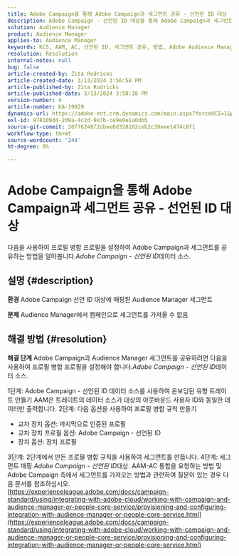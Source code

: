 ```yaml
---
title: Adobe Campaign을 통해 Adobe Campaign과 세그먼트 공유 - 선언된 ID 대상
description: Adobe Campaign - 선언된 ID 대상을 통해 Adobe Campaign과 세그먼트를 공유하는 방법을 알아봅니다.
solution: Audience Manager
product: Audience Manager
applies-to: Audience Manager
keywords: KCS, AAM, AC, 선언된 ID, 세그먼트 공유, 방법, Adobe Audience Manager, Adobe Campaign, 선언된 ID 대상
resolution: Resolution
internal-notes: null
bug: false
article-created-by: Zita Rodricks
article-created-date: 3/13/2024 3:56:58 PM
article-published-by: Zita Rodricks
article-published-date: 3/13/2024 3:58:10 PM
version-number: 4
article-number: KA-19029
dynamics-url: https://adobe-ent.crm.dynamics.com/main.aspx?forceUCI=1&pagetype=entityrecord&etn=knowledgearticle&id=fc071c51-52e1-ee11-904d-6045bd0065b6
exl-id: 978109d4-2d9a-4c2d-9e7b-ce9e0e1a0db5
source-git-commit: 20776248f2dbee0d328102ceb2c39eee1474c8f1
workflow-type: tm+mt
source-wordcount: '244'
ht-degree: 0%

---
```


# Adobe Campaign을 통해 Adobe Campaign과 세그먼트 공유 - 선언된 ID 대상


다음을 사용하여 프로필 병합 프로필을 설정하여 Adobe Campaign과 세그먼트를 공유하는 방법을 알아봅니다.*Adobe Campaign - 선언된 ID*&#x200B;데이터 소스.

## 설명 {#description}


<b>환경</b>
Adobe Campaign 선언 ID 대상에 매핑된 Audience Manager 세그먼트

<b>문제</b>
Audience Manager에서 캠페인으로 세그먼트를 가져올 수 없음


## 해결 방법 {#resolution}


<b>해결 단계</b>
Adobe Campaign과 Audience Manager 세그먼트를 공유하려면 다음을 사용하여 프로필 병합 프로필을 설정해야 합니다.*Adobe Campaign - 선언된 ID*&#x200B;데이터 소스.

1단계: Adobe Campaign - 선언된 ID 데이터 소스를 사용하여 온보딩된 유형 트레이트 만들기
AAM은 트레이트의 데이터 소스가 대상의 아웃바운드 사용자 ID와 동일한 데이터만 출력합니다.
2단계: 다음 옵션을 사용하여 프로필 병합 규칙 만들기

- 교차 장치 옵션: 마지막으로 인증된 프로필
- 교차 장치 프로필 옵션: Adobe Campaign - 선언된 ID
- 장치 옵션: 장치 프로필


3단계: 2단계에서 만든 프로필 병합 규칙을 사용하여 세그먼트를 만듭니다.
4단계: 세그먼트 매핑 *Adobe Campaign - 선언된 ID*대상.
AAM-AC 통합을 요청하는 방법 및 Adobe Campaign 측에서 세그먼트를 가져오는 방법과 관련하여 질문이 있는 경우 다음 문서를 참조하십시오. [https://experienceleague.adobe.com/docs/campaign-standard/using/integrating-with-adobe-cloud/working-with-campaign-and-audience-manager-or-people-core-service/provisioning-and-configuring-integration-with-audience-manager-or-people-core-service.html](https://experienceleague.adobe.com/docs/campaign-standard/using/integrating-with-adobe-cloud/working-with-campaign-and-audience-manager-or-people-core-service/provisioning-and-configuring-integration-with-audience-manager-or-people-core-service.html)
